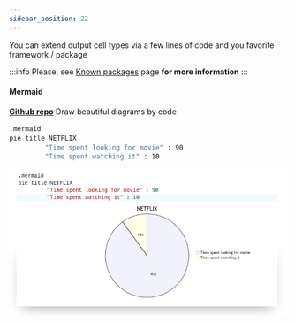 ```yaml
---
sidebar_position: 22
---
```

You can extend output cell types via a few lines of code and you favorite framework / package

:::info
Please, see [Known packages](../Development/Plugins/Known%20packages.md) page __for more information__
:::

#### Mermaid
__[Github repo](https://github.com/JerryI/wljs-mermaid-support)__
Draw beautiful diagrams by code 
```bash
.mermaid
pie title NETFLIX
         "Time spent looking for movie" : 90
         "Time spent watching it" : 10
```

![](../../imgs/Screenshot%202023-03-31%20at%2016.01.28.png)

